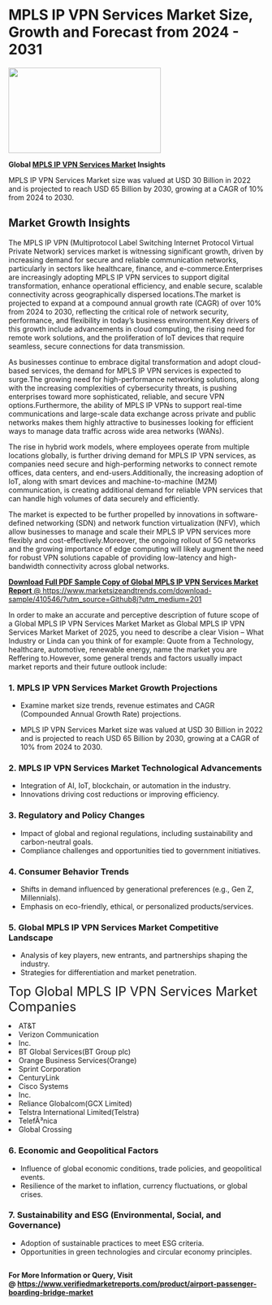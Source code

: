 <H1>MPLS IP VPN Services Market Size, Growth and Forecast from 2024 - 2031</H1><img class="aligncenter size-medium wp-image-584254" src="https://thirdeyenews.in/wp-content/uploads/2024/09/Global-Market-Research-300x168.jpeg" alt="" width="300" height="168" /><p><strong>Global&nbsp;<a href="https://www.marketsizeandtrends.com/download-sample/410546/?utm_source=Github8j?utm_medium=201">MPLS IP VPN Services Market</a> Insights</strong></p><p>MPLS IP VPN Services Market size was valued at USD 30 Billion in 2022 and is projected to reach USD 65 Billion by 2030, growing at a CAGR of 10% from 2024 to 2030.</p><p><h2>Market Growth Insights</h2> <p>The MPLS IP VPN (Multiprotocol Label Switching Internet Protocol Virtual Private Network) services market is witnessing significant growth, driven by increasing demand for secure and reliable communication networks, particularly in sectors like healthcare, finance, and e-commerce.Enterprises are increasingly adopting MPLS IP VPN services to support digital transformation, enhance operational efficiency, and enable secure, scalable connectivity across geographically dispersed locations.The market is projected to expand at a compound annual growth rate (CAGR) of over 10% from 2024 to 2030, reflecting the critical role of network security, performance, and flexibility in today’s business environment.Key drivers of this growth include advancements in cloud computing, the rising need for remote work solutions, and the proliferation of IoT devices that require seamless, secure connections for data transmission.</p> <p><a href="sample_download_link"></a></p> <p>As businesses continue to embrace digital transformation and adopt cloud-based services, the demand for MPLS IP VPN services is expected to surge.The growing need for high-performance networking solutions, along with the increasing complexities of cybersecurity threats, is pushing enterprises toward more sophisticated, reliable, and secure VPN options.Furthermore, the ability of MPLS IP VPNs to support real-time communications and large-scale data exchange across private and public networks makes them highly attractive to businesses looking for efficient ways to manage data traffic across wide area networks (WANs).</p> <p>The rise in hybrid work models, where employees operate from multiple locations globally, is further driving demand for MPLS IP VPN services, as companies need secure and high-performing networks to connect remote offices, data centers, and end-users.Additionally, the increasing adoption of IoT, along with smart devices and machine-to-machine (M2M) communication, is creating additional demand for reliable VPN services that can handle high volumes of data securely and efficiently.</p> <p>The market is expected to be further propelled by innovations in software-defined networking (SDN) and network function virtualization (NFV), which allow businesses to manage and scale their MPLS IP VPN services more flexibly and cost-effectively.Moreover, the ongoing rollout of 5G networks and the growing importance of edge computing will likely augment the need for robust VPN solutions capable of providing low-latency and high-bandwidth connectivity across global networks.</p> <p><a href="more_info_link"></p><p><span class=""><strong>Download Full PDF Sample Copy of Global MPLS IP VPN Services Market Report</strong> @ <a href="https://www.marketsizeandtrends.com/download-sample/410546/?utm_source=Github8j?utm_medium=201" target="_blank">https://www.marketsizeandtrends.com/download-sample/410546/?utm_source=Github8j?utm_medium=201</a></span></p><p>In order to make an accurate and perceptive description of future scope of a Global&nbsp;MPLS IP VPN Services Market Market as Global&nbsp;MPLS IP VPN Services Market Market of 2025, you need to describe a clear Vision &ndash; What Industry or Linda can you think of for example: Quote from a Technology, healthcare, automotive, renewable energy, name the market you are Reffering to.However, some general trends and factors usually impact market reports and their future outlook include:</p><h3>1.&nbsp;<strong>MPLS IP VPN Services Market Growth Projections</strong></h3><ul><li>Examine market size trends, revenue estimates and CAGR (Compounded Annual Growth Rate) projections.</li><li><p>MPLS IP VPN Services Market size was valued at USD 30 Billion in 2022 and is projected to reach USD 65 Billion by 2030, growing at a CAGR of 10% from 2024 to 2030.</p></li></ul><h3>2.&nbsp;<strong>MPLS IP VPN Services Market Technological Advancements</strong></h3><ul><li>Integration of AI, IoT, blockchain, or automation in the industry.</li><li>Innovations driving cost reductions or improving efficiency.</li></ul><h3>3.&nbsp;<strong>Regulatory and Policy Changes</strong></h3><ul><li>Impact of global and regional regulations, including sustainability and carbon-neutral goals.</li><li>Compliance challenges and opportunities tied to government initiatives.</li></ul><h3>4.&nbsp;<strong>Consumer Behavior Trends</strong></h3><ul><li>Shifts in demand influenced by generational preferences (e.g., Gen Z, Millennials).</li><li>Emphasis on eco-friendly, ethical, or personalized products/services.</li></ul><h3>5.&nbsp;<strong>Global MPLS IP VPN Services Market Competitive Landscape</strong></h3><ul><li>Analysis of key players, new entrants, and partnerships shaping the industry.</li><li>Strategies for differentiation and market penetration.</li></ul><p data-pm-slice="1 1 []"><span style="color: inherit; font-family: inherit; font-size: 25px;">Top Global MPLS IP VPN Services Market Companies</span></p><div class="" data-test-id=""><p><li>AT&T</li><li> Verizon Communication</li><li> Inc.</li><li> BT Global Services(BT Group plc)</li><li> Orange Business Services(Orange)</li><li> Sprint Corporation</li><li> CenturyLink</li><li> Cisco Systems</li><li> Inc.</li><li> Reliance Globalcom(GCX Limited)</li><li> Telstra International Limited(Telstra)</li><li> TelefÃ³nica</li><li> Global Crossing</li></p></div><h3>6.&nbsp;<strong>Economic and Geopolitical Factors</strong></h3><ul><li>Influence of global economic conditions, trade policies, and geopolitical events.</li><li>Resilience of the market to inflation, currency fluctuations, or global crises.</li></ul><h3>7.&nbsp;<strong>Sustainability and ESG (Environmental, Social, and Governance)</strong></h3><ul><li>Adoption of sustainable practices to meet ESG criteria.</li><li>Opportunities in green technologies and circular economy principles.</li></ul><h2><strong style="font-size: 14px;">For More Information or Query, Visit @&nbsp;</strong><a style="background-color: #ffffff; font-size: 14px;" href="https://www.marketsizeandtrends.com/report/mpls-ip-vpn-services-market/" target="_blank">https://www.verifiedmarketreports.com/product/airport-passenger-boarding-bridge-market</a></h2>